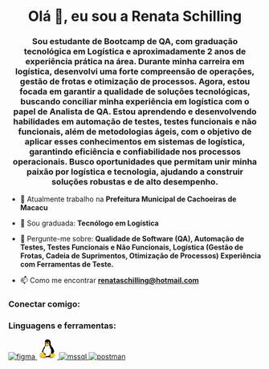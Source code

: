 <h1 align="center">Olá 👋, eu sou a Renata Schilling</h1>
<h3 align="center">Sou estudante de Bootcamp de QA, com graduação tecnológica em Logística e aproximadamente 2 anos de experiência prática na área. Durante minha carreira em logística, desenvolvi uma forte compreensão de operações, gestão de frotas e otimização de processos. Agora, estou focada em garantir a qualidade de soluções tecnológicas, buscando conciliar minha experiência em logística com o papel de Analista de QA. Estou aprendendo e desenvolvendo habilidades em automação de testes, testes funcionais e não funcionais, além de metodologias ágeis, com o objetivo de aplicar esses conhecimentos em sistemas de logística, garantindo eficiência e confiabilidade nos processos operacionais. Busco oportunidades que permitam unir minha paixão por logística e tecnologia, ajudando a construir soluções robustas e de alto desempenho.</h3>

- 🔭 Atualmente trabalho na  **Prefeitura Municipal de Cachoeiras de Macacu**

- 🌱 Sou graduada:  **Tecnólogo em Logística**

- 💬 Pergunte-me sobre: **Qualidade de Software (QA), Automação de Testes, Testes Funcionais e Não Funcionais, Logística (Gestão de Frotas, Cadeia de Suprimentos, Otimização de Processos) Experiência com Ferramentas de Teste.**

- 📫 Como me encontrar **renataschilling@hotmail.com**

<h3 align="left">Conectar comigo:</h3>
<p align="left">
</p>

<h3 align="left">Linguagens e ferramentas:</h3>
<p align="left"> <a href="https://www.figma.com/" target="_blank" rel="noreferrer"> <img src="https://www.vectorlogo.zone/logos/figma/figma-icon.svg" alt="figma" width="40" height="40"/> </a> <a href="https://www.linux.org/" target="_blank" rel="noreferrer"> <img src="https://raw.githubusercontent.com/devicons/devicon/master/icons/linux/linux-original.svg" alt="linux" width="40" height="40"/> </a> <a href="https://www.microsoft.com/en-us/sql-server" target="_blank" rel="noreferrer"> <img src="https://www.svgrepo.com/show/303229/microsoft-sql-server-logo.svg" alt="mssql" width="40" height="40"/> </a> <a href="https://postman.com" target="_blank" rel="noreferrer"> <img src="https://www.vectorlogo.zone/logos/getpostman/getpostman-icon.svg" alt="postman" width="40" height="40"/> </a> </p>
